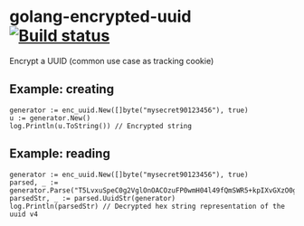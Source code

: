 # golang-encrypted-uuid [![Build status](https://api.travis-ci.org/RobinUS2/presto-bloomfilter.svg)](https://travis-ci.org/RobinUS2/golang-encrypted-uuid)
Encrypt a UUID (common use case as tracking cookie)

## Example: creating
```
generator := enc_uuid.New([]byte("mysecret90123456"), true)
u := generator.New()
log.Println(u.ToString()) // Encrypted string
```

## Example: reading
```
generator := enc_uuid.New([]byte("mysecret90123456"), true)
parsed, _ := generator.Parse("T5LvxuSpeC0g2VglOnOACOzuFP0wmH04l49fQmSWR5+kpIXvGXzO0g==")
parsedStr, _ := parsed.UuidStr(generator)
log.Println(parsedStr) // Decrypted hex string representation of the uuid v4
```
